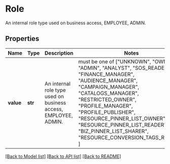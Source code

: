 # Role

An internal role type used on business access, EMPLOYEE, ADMIN.

## Properties
Name | Type | Description | Notes
------------ | ------------- | ------------- | -------------
**value** | **str** | An internal role type used on business access, EMPLOYEE, ADMIN. |  must be one of ["UNKNOWN", "OWNER", "ADMIN", "ANALYST", "SOS_READER", "FINANCE_MANAGER", "AUDIENCE_MANAGER", "CAMPAIGN_MANAGER", "CATALOGS_MANAGER", "RESTRICTED_OWNER", "PROFILE_MANAGER", "PROFILE_PUBLISHER", "RESOURCE_PINNER_LIST_OWNER", "RESOURCE_PINNER_LIST_READER", "BIZ_PINNER_LIST_SHARER", "RESOURCE_CONVERSION_TAGS_READER", ]

[[Back to Model list]](../README.md#documentation-for-models) [[Back to API list]](../README.md#documentation-for-api-endpoints) [[Back to README]](../README.md)


